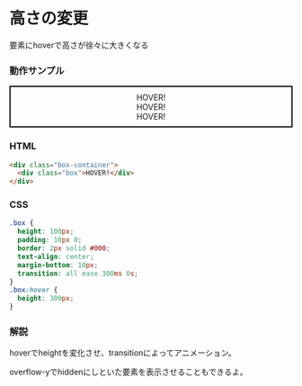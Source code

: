 # 高さの変更

要素にhoverで高さが徐々に大きくなる

### 動作サンプル

<style>
  .box {
    height: 50px;
    padding: 10px 0;
    border: 2px solid #000;
    text-align: center;
    margin-bottom: 10px;
    transition: all ease 1s 0s;
    overflow-y: hidden;
  }
  .box:hover {
    height: 100px;
  }
</style>

<div class="box-container">
  <div class="box">
    <div>HOVER!</div>
    <div>HOVER!</div>
    <div>HOVER!</div>
  </div>
</div>

### HTML
```html
<div class="box-container">
  <div class="box">HOVER!</div>
</div>
```

### CSS
```css
.box {
  height: 100px;
  padding: 10px 0;
  border: 2px solid #000;
  text-align: center;
  margin-bottom: 10px;
  transition: all ease 300ms 0s;
}
.box:hover {
  height: 300px;
}
```

### 解説
hoverでheightを変化させ、transitionによってアニメーション。

overflow-yでhiddenにしといた要素を表示させることもできるよ。
